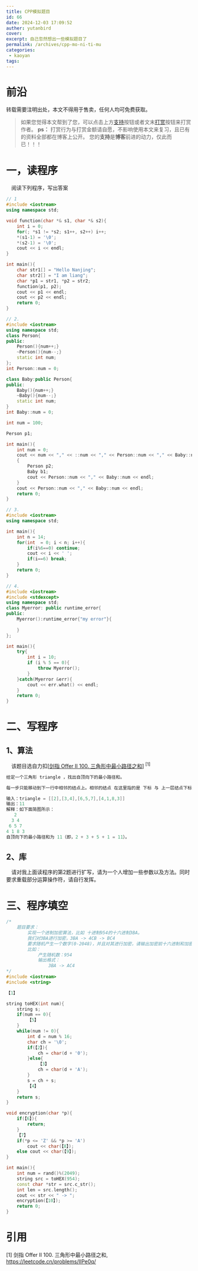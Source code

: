```yaml
---
title: CPP模拟题目
id: 66
date: 2024-12-03 17:09:52
auther: yutanbird
cover: 
excerpt: 自己忽然想出一些模拟题目了
permalink: /archives/cpp-mo-ni-ti-mu
categories:
 - kaoyan
tags: 
---
```


# 前沿

转载需要注明出处，本文不得用于售卖，任何人均可免费获取。

> 如果您觉得本文帮到了您，可以点击上方[支持](https://lmzyoyo.top/s/qing-wo-he-bei-nai-cha)按钮或者文末[打赏](https://lmzyoyo.top/s/qing-wo-he-bei-nai-cha)按钮来打赏作者。
> **ps：** 打赏行为与打赏金额请自愿，不影响使用本文来复习，且已有的资料全部都在博客上公开。
> 您的**支持**是**博客**前进的动力，仅此而已！！！

# 一，读程序

&emsp;阅读下列程序，写出答案

```cpp
// 1
#include <iostream>
using namespace std;

void function(char *& s1, char *& s2){
    int i = 0;
    for(; *s1 != *s2; s1++, s2++) i++;
    *(s1-1) = '\0';
    *(s2-1) = '\0';
    cout << i << endl;
}

int main(){
    char str1[] = "Hello Nanjing";
    char str2[] = "I am liang";
    char *p1 = str1, *p2 = str2;
    function(p1, p2);
    cout << p1 << endl;
    cout << p2 << endl;
    return 0;
}


```

```cpp
// 2.
#include <iostream>
using namespace std;
class Person{
public:
    Person(){num++;}
    ~Person(){num--;}
    static int num;
};
int Person::num = 0;

class Baby:public Person{
public:
    Baby(){num++;}
    ~Baby(){num--;}
    static int num;
}
int Baby::num = 0;

int num = 100;

Person p1;

int main(){
    int num = 0;
    cout << num << "," << ::num << "," << Person::num << "," << Baby::num << endl;
    {
        Person p2;
        Baby b1;
        cout << Person::num << "," << Baby::num << endl;
    }
    cout << Person::num << "," << Baby::num << endl;
    return 0;
}
```

```cpp
// 3.
#include <iostream>
using namespace std;

int main(){
    int n = 14;
    for(int  = 0; i < n; i++){
        if(i%6==0) continue;
        cout << i << ' ';
        if(i==6) break;
    }
    return 0;
}
```

```cpp
// 4.
#include <iostream>
#include <stdexcept>
using namespace std;
class Myerror: public runtime_error{
public:
    Myerror():runtime_error{"my error"}{
        
    }
};

int main(){
    try{
        int i = 10;
        if (i % 5 == 0){
            throw Myerror();
        }
    }catch(Myerror &err){
        cout << err.what() << endl;
    }
    return 0;
}

```

# 二、写程序

## 1、算法

&emsp;该题目选自力扣[[剑指 Offer II 100. 三角形中最小路径之和](https://leetcode.cn/problems/IlPe0q/)] <sup>[1]</sup>

```cpp
给定一个三角形 triangle ，找出自顶向下的最小路径和。

每一步只能移动到下一行中相邻的结点上。相邻的结点 在这里指的是 下标 与 上一层结点下标 相同或者等于 上一层结点下标 + 1 的两个结点。也就是说，如果正位于当前行的下标 i ，那么下一步可以移动到下一行的下标 i 或 i + 1 。

输入：triangle = [[2],[3,4],[6,5,7],[4,1,8,3]]
输出：11
解释：如下面简图所示：
   2
  3 4
 6 5 7
4 1 8 3
自顶向下的最小路径和为 11（即，2 + 3 + 5 + 1 = 11）。
```

## 2、库

&emsp;请对我上面读程序的第2题进行扩写，请为一个人增加一些参数以及方法。同时要求重载部分运算操作符，请自行发挥。

# 三、程序填空

```cpp
/*
	题目要求：
		实现一个进制加密算法，比如 十进制954的十六进制3BA。
		我们对3BA进行加密，3BA -> 4CB -> BC4
		要求随机产生一个数字(0-2048)，并且对其进行加密，请输出加密前十六进制和加密后的字符串
		比如：
			产生随机数：954
			输出格式：
				3BA -> AC4
*/
#include <iostream>
#include <string>

【1】

string toHEX(int num){
	string s;
	if(num == 0){
		【5】
	}
	while(num != 0){
		int d = num % 16;
		char ch = '\0';
		if(【2】){
			ch = char(d + '0');
		}else{
			【3】
			ch = char(d + 'A');
		}
		s = ch + s;
		【4】
	}
	return s;
}

void encryption(char *p){
	if(【6】){
		return;
	}
	【7】
	if(*p <= 'Z' && *p >= 'A')
		cout << char(【8】);
	else cout << char(【9】);
}

int main(){
	int num = rand()%(2049);
	string src = toHEX(954);
	const char *str = src.c_str();
	int len = src.length();
	cout << str << " -> ";
	encryption(【10】);
	return 0;
}
```



# 引用

[1] 剑指 Offer II 100. 三角形中最小路径之和, https://leetcode.cn/problems/IlPe0q/

